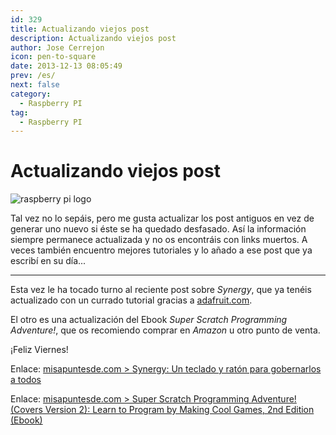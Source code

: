 ```yaml
---
id: 329
title: Actualizando viejos post
description: Actualizando viejos post
author: Jose Cerrejon
icon: pen-to-square
date: 2013-12-13 08:05:49
prev: /es/
next: false
category:
  - Raspberry PI
tag:
  - Raspberry PI
---
```


# Actualizando viejos post

![raspberry pi logo](/images/r_pi.jpg)

Tal vez no lo sepáis, pero me gusta actualizar los post antiguos en vez de generar uno nuevo si éste se ha quedado desfasado. Así la información siempre permanece actualizada y no os encontráis con links muertos. A veces también encuentro mejores tutoriales y lo añado a ese post que ya escribí en su día...

- - -
Esta vez le ha tocado turno al reciente post sobre *Synergy*, que ya tenéis actualizado con un currado tutorial gracias a [adafruit.com](http://adafruit.com).

El otro es una actualización del Ebook *Super Scratch Programming Adventure!*, que os recomiendo comprar en *Amazon* u otro punto de venta.

¡Feliz Viernes!

Enlace: [misapuntesde.com > Synergy: Un teclado y ratón para gobernarlos a todos](/post.php?id=322)

Enlace: [misapuntesde.com > Super Scratch Programming Adventure! (Covers Version 2): Learn to Program by Making Cool Games, 2nd Edition (Ebook)](/post.php?id=218)